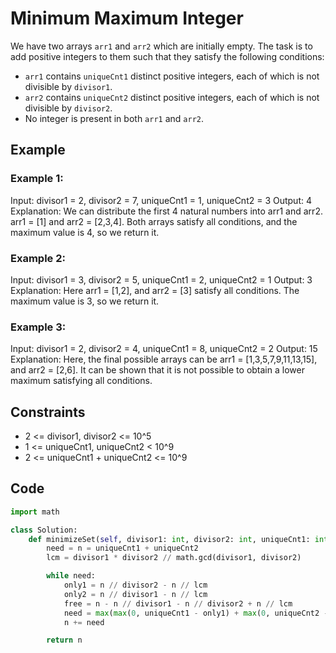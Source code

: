 # Minimum Maximum Integer

We have two arrays `arr1` and `arr2` which are initially empty. The task is to add positive integers to them such that they satisfy the following conditions:

- `arr1` contains `uniqueCnt1` distinct positive integers, each of which is not divisible by `divisor1`.
- `arr2` contains `uniqueCnt2` distinct positive integers, each of which is not divisible by `divisor2`.
- No integer is present in both `arr1` and `arr2`.

## Example

### Example 1:


Input: divisor1 = 2, divisor2 = 7, uniqueCnt1 = 1, uniqueCnt2 = 3
Output: 4
Explanation: 
We can distribute the first 4 natural numbers into arr1 and arr2.
arr1 = [1] and arr2 = [2,3,4].
Both arrays satisfy all conditions, and the maximum value is 4, so we return it.

### Example 2:
Input: divisor1 = 3, divisor2 = 5, uniqueCnt1 = 2, uniqueCnt2 = 1
Output: 3
Explanation: 
Here arr1 = [1,2], and arr2 = [3] satisfy all conditions.
The maximum value is 3, so we return it.

### Example 3:
Input: divisor1 = 2, divisor2 = 4, uniqueCnt1 = 8, uniqueCnt2 = 2
Output: 15
Explanation: 
Here, the final possible arrays can be arr1 = [1,3,5,7,9,11,13,15], and arr2 = [2,6].
It can be shown that it is not possible to obtain a lower maximum satisfying all conditions. 

## Constraints

- 2 <= divisor1, divisor2 <= 10^5
- 1 <= uniqueCnt1, uniqueCnt2 < 10^9
- 2 <= uniqueCnt1 + uniqueCnt2 <= 10^9

## Code

```python
import math

class Solution:
    def minimizeSet(self, divisor1: int, divisor2: int, uniqueCnt1: int, uniqueCnt2: int) -> int:
        need = n = uniqueCnt1 + uniqueCnt2
        lcm = divisor1 * divisor2 // math.gcd(divisor1, divisor2)

        while need:
            only1 = n // divisor2 - n // lcm
            only2 = n // divisor1 - n // lcm
            free = n - n // divisor1 - n // divisor2 + n // lcm
            need = max(max(0, uniqueCnt1 - only1) + max(0, uniqueCnt2 - only2) - free, 0)
            n += need

        return n
